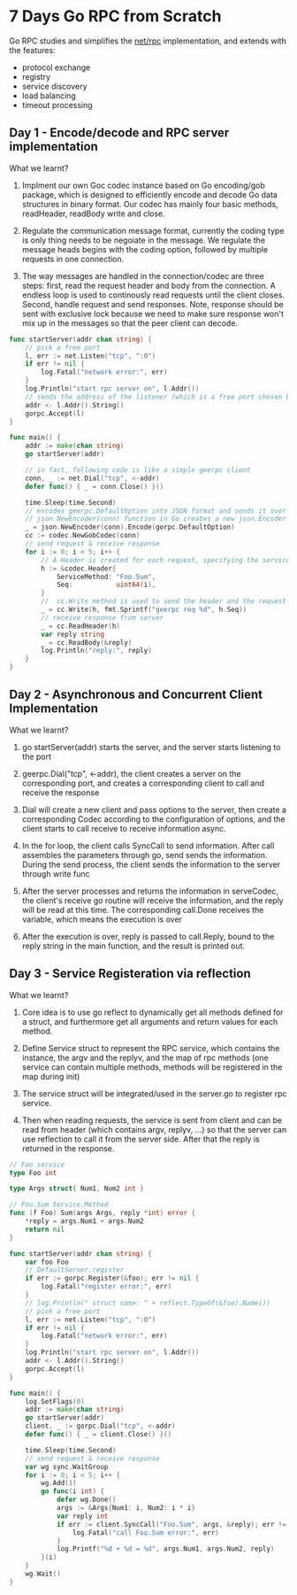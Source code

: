 # 7 Days Go RPC from Scratch

Go RPC studies and simplifies the [net/rpc](https://pkg.go.dev/net/rpc) implementation, and extends with the features:
* protocol exchange
* registry
* service discovery
* load balancing
* timeout processing

## Day 1 - Encode/decode and RPC server implementation

What we learnt?

1. Implment our own Goc codec instance based on Go encoding/gob package, which is designed to efficiently encode
and decode Go data structures in binary format. Our codec has mainly four basic methods, readHeader, readBody
write and close.

2. Regulate the communication message format, currently the coding type is only thing needs to be negoiate
in the message. We regulate the message heads begins with the coding option, followed by multiple requests
in one connection.

3. The way messages are handled in the connection/codec are three steps: first, read the request header and
body from the connection. A endless loop is used to continously read requests until the client closes.
Second, handle request and send responses. Note, response should be sent with exclusive lock because
we need to make sure response won't mix up in the messages so that the peer client can decode.

```go
func startServer(addr chan string) {
	// pick a free port
	l, err := net.Listen("tcp", ":0")
	if err != nil {
		log.Fatal("network error:", err)
	}
	log.Println("start rpc server on", l.Addr())
	// sends the address of the listener (which is a free port chosen by net.Listen("tcp", ":0")) to the addr channel. This allows the main function to receive the address and use it to establish a connection.
	addr <- l.Addr().String()
	gorpc.Accept(l)
}

func main() {
	addr := make(chan string)
	go startServer(addr)

	// in fact, following code is like a simple geerpc client
	conn, _ := net.Dial("tcp", <-addr)
	defer func() { _ = conn.Close() }()

	time.Sleep(time.Second)
	// encodes geerpc.DefaultOption into JSON format and sends it over the connection conn
	// json.NewEncoder(conn) function in Go creates a new json.Encoder that writes JSON-encoded data to the specified io.Writer, which in this case is the conn
	_ = json.NewEncoder(conn).Encode(gorpc.DefaultOption)
	cc := codec.NewGobCodec(conn)
	// send request & receive response
	for i := 0; i < 5; i++ {
		// A Header is created for each request, specifying the service method (Foo.Sum) and a sequence number (Seq).
		h := &codec.Header{
			ServiceMethod: "Foo.Sum",
			Seq:           uint64(i),
		}
		//  cc.Write method is used to send the header and the request body (a formatted string) to the server.
		_ = cc.Write(h, fmt.Sprintf("geerpc req %d", h.Seq))
		// receive response from server
		_ = cc.ReadHeader(h)
		var reply string
		_ = cc.ReadBody(&reply)
		log.Println("reply:", reply)
	}
}
```


## Day 2 - Asynchronous and Concurrent Client Implementation

What we learnt?

1. go startServer(addr) starts the server, and the server starts listening to the port

2. geerpc.Dial("tcp", <-addr), the client creates a server on the corresponding port, and creates a corresponding client to call and receive the response

3. Dial will create a new client and pass options to the server, then create a corresponding Codec according to the configuration of options, and the client starts to call receive to receive information async.

4. In the for loop, the client calls SyncCall to send information. After call assembles the parameters through go, send sends the information. During the send process, the client sends the information to the server through write func

5. After the server processes and returns the information in serveCodec, the client's receive go routine will receive the information, and the reply will be read at this time. The corresponding call.Done receives the variable, which means the execution is over

6. After the execution is over, reply is passed to call.Reply, bound to the reply string in the main function, and the result is printed out.

## Day 3 - Service Registeration via reflection

What we learnt?

1. Core idea is to use go reflect to dynamically get all methods defined for a struct, and furthermore get all arguments and return values for each method.

2. Define Service struct to represent the RPC service, which contains the instance, the argv and the replyv, and the map of rpc methods (one service can contain multiple methods, methods will be registered in the map during init)

3. The service struct will be integrated/used in the server.go to register rpc service.

4. Then when reading requests, the service is sent from client and can be read from header (which contains argv, replyv, ...) so that the server can use reflection to call it from the server side. After that the reply is returned in the response.

```go
// Foo service
type Foo int

type Args struct{ Num1, Num2 int }

// Foo.Sum Service.Method
func (f Foo) Sum(args Args, reply *int) error {
	*reply = args.Num1 + args.Num2
	return nil
}

func startServer(addr chan string) {
	var foo Foo
	// DefaultServer.register
	if err := gorpc.Register(&foo); err != nil {
		log.Fatal("register error:", err)
	}
	// log.Println(" struct name: " + reflect.TypeOf(&foo).Name())
	// pick a free port
	l, err := net.Listen("tcp", ":0")
	if err != nil {
		log.Fatal("network error:", err)
	}
	log.Println("start rpc server on", l.Addr())
	addr <- l.Addr().String()
	gorpc.Accept(l)
}

func main() {
	log.SetFlags(0)
	addr := make(chan string)
	go startServer(addr)
	client, _ := gorpc.Dial("tcp", <-addr)
	defer func() { _ = client.Close() }()

	time.Sleep(time.Second)
	// send request & receive response
	var wg sync.WaitGroup
	for i := 0; i < 5; i++ {
		wg.Add(1)
		go func(i int) {
			defer wg.Done()
			args := &Args{Num1: i, Num2: i * i}
			var reply int
			if err := client.SyncCall("Foo.Sum", args, &reply); err != nil {
				log.Fatal("call Foo.Sum error:", err)
			}
			log.Printf("%d + %d = %d", args.Num1, args.Num2, reply)
		}(i)
	}
	wg.Wait()
}
```